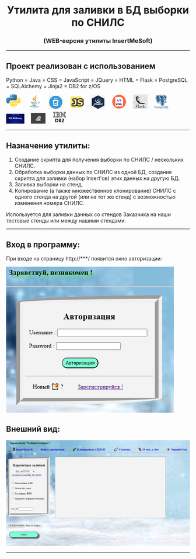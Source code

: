 <h1 align="center">Утилита для заливки в БД выборки по СНИЛС</h1>
<h3 align="center">(WEB-версия утилиты InsertMeSoft)</h3>

<hr>

## Проект реализован с использованием
Python = Java = CSS = JavaScript = JQuery = HTML = Flask = PostgreSQL = SQLAlchemy = Jinja2 = DB2 for z/OS

![](/design/icons/Python.png)&emsp;
![](/design/icons/Java.png)&emsp;
![](/design/icons/css.png)&emsp;
![](/design/icons/js.png)&emsp;
![](/design/icons/jquery.png)&emsp;
![](/design/icons/html.png)&emsp;
![](/design/icons/flask.png)&emsp;
![](/design/icons/postgresql.png)&emsp;
![](/design/icons/sqlalchemy.png)&emsp;
![ ](/design/icons/jinja.png)&emsp;
![ ](/design/icons/db2.png)

<hr>


## Назначение утилиты: 

1. Создание скрипта для получения выборки по СНИЛС / нескольких СНИЛС.
2. Обработка выборки данных по СНИЛС из одной БД, создание скрипта для заливки (набор Insert'ов) этих данных на другую БД.
3. Заливка выборки на стенд.
4. Копирование (а также множественное клонирование) СНИЛС с одного стенда на другой (или на тот же стенд) с возможностью изменения номера СНИЛС.

Используется для заливки данных со стендов Заказчика на наши тестовые стенды или между нашими стендами.

<hr>

## Вход в программу:

При входе на страницу http://***/ появится окно авторизации:

![ ](/design/images/login.png)

## Внешний вид:

![ ](/design/images/vid1.png)


<hr>
